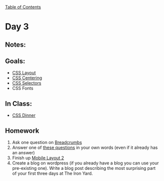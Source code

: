 [Table of Contents](/README.md)

# Day 3

<!--
## In-Class Code
[Code that we wrote today](/notes/day-03/code)
-->

## Notes:

## Goals:
* [CSS Layout](/units/css-layout/README.md)
* [CSS Centering](/units/css-centering/README.md)
* [CSS Selectors](/units/css-selectors/README.md)
* CSS Fonts

## In Class:
* [CSS Dinner](http://flukeout.github.io/)

## Homework
1. Ask one question on [Breadcrumbs](http://tiy.breadcrumbsqa.com/)
1. Answer one of [these questions](http://tiy.breadcrumbsqa.com/index/index/day-03) in your own words (even if it already has an answer)
1. Finish up [Mobile Layout 2](https://github.com/TIY-Austin-Front-End-Engineering/mobile-layout-2)
1. Create a blog on wordpress (if you already have a blog you can use your pre-existing one). Write a blog post describing the most surprising part of your first three days at The Iron Yard.